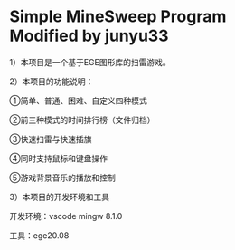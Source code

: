 # Simple MineSweep Program Modified by junyu33 #

1）本项目是一个基于EGE图形库的扫雷游戏。

2）本项目的功能说明：

   ①简单、普通、困难、自定义四种模式

   ②前三种模式的时间排行榜（文件归档）

   ③快速扫雷与快速插旗

   ④同时支持鼠标和键盘操作

   ⑤游戏背景音乐的播放和控制 

3）本项目的开发环境和工具

   开发环境：vscode mingw 8.1.0

   工具：ege20.08
